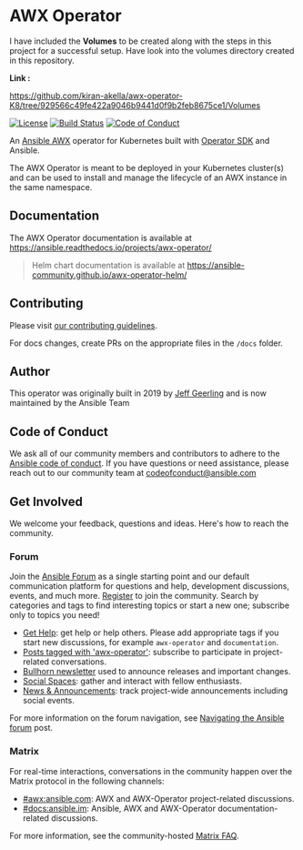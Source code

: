 # AWX Operator

I have included the **Volumes** to be created along with the steps in this project for a successful setup. Have look into the volumes directory created in this repository.

**Link :**

https://github.com/kiran-akella/awx-operator-K8/tree/929566c49fe422a9046b9441d0f9b2feb8675ce1/Volumes


[![License](https://img.shields.io/badge/License-Apache%202.0-blue.svg)](https://opensource.org/licenses/Apache-2.0)
[![Build Status](https://github.com/ansible/awx-operator/workflows/CI/badge.svg?event=push)](https://github.com/ansible/awx-operator/actions)
[![Code of Conduct](https://img.shields.io/badge/code%20of%20conduct-Ansible-yellow.svg)](https://docs.ansible.com/ansible/latest/community/code_of_conduct.html)

An [Ansible AWX](https://github.com/ansible/awx) operator for Kubernetes built with [Operator SDK](https://github.com/operator-framework/operator-sdk) and Ansible.

The AWX Operator is meant to be deployed in your Kubernetes cluster(s) and can be used to install and manage the lifecycle of an AWX instance in the same namespace.

## Documentation

The AWX Operator documentation is available at <https://ansible.readthedocs.io/projects/awx-operator/>

> Helm chart documentation is available at <https://ansible-community.github.io/awx-operator-helm/>

## Contributing

Please visit [our contributing guidelines](https://github.com/ansible/awx-operator/blob/devel/CONTRIBUTING.md).

For docs changes, create PRs on the appropriate files in the `/docs` folder.

## Author

This operator was originally built in 2019 by [Jeff Geerling](https://www.jeffgeerling.com) and is now maintained by the Ansible Team

## Code of Conduct

We ask all of our community members and contributors to adhere to the [Ansible code of conduct](http://docs.ansible.com/ansible/latest/community/code_of_conduct.html). If you have questions or need assistance, please reach out to our community team at [codeofconduct@ansible.com](mailto:codeofconduct@ansible.com)

## Get Involved

We welcome your feedback, questions and ideas. Here's how to reach the community.

### Forum

Join the [Ansible Forum](https://forum.ansible.com) as a single starting point and our default communication platform for questions and help, development discussions, events, and much more. [Register](https://forum.ansible.com/signup?) to join the community. Search by categories and tags to find interesting topics or start a new one; subscribe only to topics you need!

* [Get Help](https://forum.ansible.com/c/help/6): get help or help others. Please add appropriate tags if you start new discussions, for example `awx-operator` and  `documentation`.
* [Posts tagged with 'awx-operator'](https://forum.ansible.com/tag/awx-operator): subscribe to participate in project-related conversations.
* [Bullhorn newsletter](https://docs.ansible.com/ansible/devel/community/communication.html#the-bullhorn) used to announce releases and important changes.
* [Social Spaces](https://forum.ansible.com/c/chat/4): gather and interact with fellow enthusiasts.
* [News & Announcements](https://forum.ansible.com/c/news/5): track project-wide announcements including social events.

For more information on the forum navigation, see [Navigating the Ansible forum](https://forum.ansible.com/t/navigating-the-ansible-forum-tags-categories-and-concepts/39) post.

### Matrix

For real-time interactions, conversations in the community happen over the Matrix protocol in the following channels:

* [#awx:ansible.com](https://matrix.to/#/#awx:ansible.com): AWX and AWX-Operator project-related discussions.
* [#docs:ansible.im](https://matrix.to/#/#docs:ansible.im): Ansible, AWX and AWX-Operator documentation-related discussions.

For more information, see the community-hosted [Matrix FAQ](https://hackmd.io/@ansible-community/community-matrix-faq).
